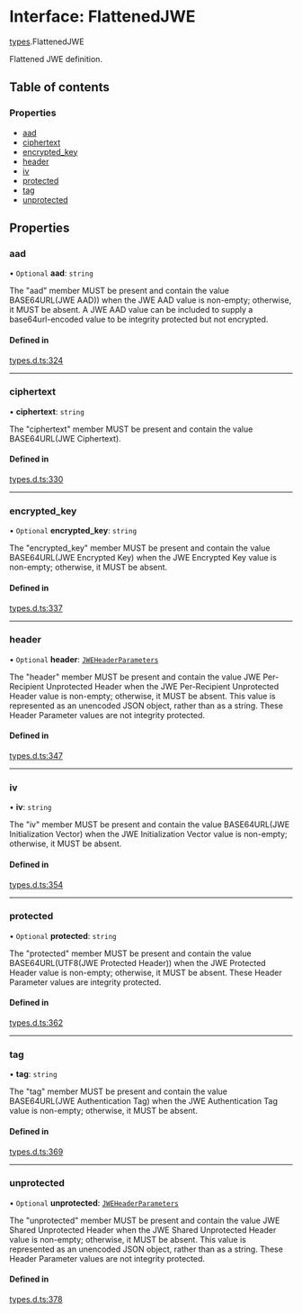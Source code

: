 # Interface: FlattenedJWE

[types](../modules/types.md).FlattenedJWE

Flattened JWE definition.

## Table of contents

### Properties

- [aad](types.FlattenedJWE.md#aad)
- [ciphertext](types.FlattenedJWE.md#ciphertext)
- [encrypted\_key](types.FlattenedJWE.md#encrypted_key)
- [header](types.FlattenedJWE.md#header)
- [iv](types.FlattenedJWE.md#iv)
- [protected](types.FlattenedJWE.md#protected)
- [tag](types.FlattenedJWE.md#tag)
- [unprotected](types.FlattenedJWE.md#unprotected)

## Properties

### aad

• `Optional` **aad**: `string`

The "aad" member MUST be present and contain the value
BASE64URL(JWE AAD)) when the JWE AAD value is non-empty;
otherwise, it MUST be absent.  A JWE AAD value can be included to
supply a base64url-encoded value to be integrity protected but not
encrypted.

#### Defined in

[types.d.ts:324](https://github.com/panva/jose/blob/v3.16.0/src/types.d.ts#L324)

___

### ciphertext

• **ciphertext**: `string`

The "ciphertext" member MUST be present and contain the value
BASE64URL(JWE Ciphertext).

#### Defined in

[types.d.ts:330](https://github.com/panva/jose/blob/v3.16.0/src/types.d.ts#L330)

___

### encrypted\_key

• `Optional` **encrypted\_key**: `string`

The "encrypted_key" member MUST be present and contain the value
BASE64URL(JWE Encrypted Key) when the JWE Encrypted Key value is
non-empty; otherwise, it MUST be absent.

#### Defined in

[types.d.ts:337](https://github.com/panva/jose/blob/v3.16.0/src/types.d.ts#L337)

___

### header

• `Optional` **header**: [`JWEHeaderParameters`](types.JWEHeaderParameters.md)

The "header" member MUST be present and contain the value JWE Per-
Recipient Unprotected Header when the JWE Per-Recipient
Unprotected Header value is non-empty; otherwise, it MUST be
absent.  This value is represented as an unencoded JSON object,
rather than as a string.  These Header Parameter values are not
integrity protected.

#### Defined in

[types.d.ts:347](https://github.com/panva/jose/blob/v3.16.0/src/types.d.ts#L347)

___

### iv

• **iv**: `string`

The "iv" member MUST be present and contain the value
BASE64URL(JWE Initialization Vector) when the JWE Initialization
Vector value is non-empty; otherwise, it MUST be absent.

#### Defined in

[types.d.ts:354](https://github.com/panva/jose/blob/v3.16.0/src/types.d.ts#L354)

___

### protected

• `Optional` **protected**: `string`

The "protected" member MUST be present and contain the value
BASE64URL(UTF8(JWE Protected Header)) when the JWE Protected
Header value is non-empty; otherwise, it MUST be absent.  These
Header Parameter values are integrity protected.

#### Defined in

[types.d.ts:362](https://github.com/panva/jose/blob/v3.16.0/src/types.d.ts#L362)

___

### tag

• **tag**: `string`

The "tag" member MUST be present and contain the value
BASE64URL(JWE Authentication Tag) when the JWE Authentication Tag
value is non-empty; otherwise, it MUST be absent.

#### Defined in

[types.d.ts:369](https://github.com/panva/jose/blob/v3.16.0/src/types.d.ts#L369)

___

### unprotected

• `Optional` **unprotected**: [`JWEHeaderParameters`](types.JWEHeaderParameters.md)

The "unprotected" member MUST be present and contain the value JWE
Shared Unprotected Header when the JWE Shared Unprotected Header
value is non-empty; otherwise, it MUST be absent.  This value is
represented as an unencoded JSON object, rather than as a string.
These Header Parameter values are not integrity protected.

#### Defined in

[types.d.ts:378](https://github.com/panva/jose/blob/v3.16.0/src/types.d.ts#L378)
